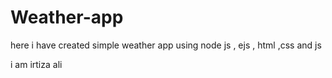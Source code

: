 # Weather-app
here i have created simple weather app using node js , ejs , html ,css and js

i am irtiza ali